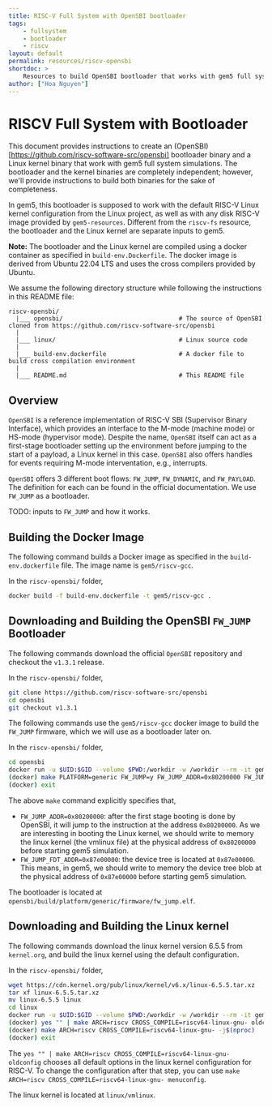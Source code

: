 ```yaml
---
title: RISC-V Full System with OpenSBI bootloader
tags:
    - fullsystem
    - bootloader
    - riscv
layout: default
permalink: resources/riscv-opensbi
shortdoc: >
    Resources to build OpenSBI bootloader that works with gem5 full system simulations.
author: ["Hoa Nguyen"]
---
```


# RISCV Full System with Bootloader

This document provides instructions to create an (OpenSBI)[https://github.com/riscv-software-src/opensbi] bootloader binary and a Linux kernel binary that work with gem5 full system simulations.
The bootloader and the kernel binaries are completely independent; however, we'll provide instructions to build both binaries for the sake of completeness.

In gem5, this bootloader is supposed to work with the default RISC-V Linux kernel configuration from the Linux project, as well as with any disk RISC-V image provided by `gem5-resources`.
Different from the `riscv-fs` resource, the bootloader and the Linux kernel are separate inputs to gem5.

**Note:** The bootloader and the Linux kernel are compiled using a docker container as specified in `build-env.Dockerfile`.
The docker image is derived from Ubuntu 22.04 LTS and uses the cross compilers provided by Ubuntu.

We assume the following directory structure while following the instructions in this README file:

```
riscv-opensbi/
  |___ opensbi/                                # The source of OpenSBI cloned from https://github.com/riscv-software-src/opensbi
  |
  |___ linux/                                  # Linux source code
  |
  |___ build-env.dockerfile                    # A docker file to build cross compilation environment
  |
  |___ README.md                               # This README file
```

## Overview

`OpenSBI` is a reference implementation of RISC-V SBI (Supervisor Binary Interface), which provides an interface to the M-mode (machine mode) or HS-mode (hypervisor mode).
Despite the name, `OpenSBI` itself can act as a first-stage bootloader setting up the environment before jumping to the start of a payload, a Linux kernel in this case.
`OpenSBI` also offers handles for events requiring M-mode interventation, e.g., interrupts.

`OpenSBI` offers 3 different boot flows: `FW_JUMP`, `FW_DYNAMIC`, and `FW_PAYLOAD`.
The definition for each can be found in the official documentation.
We use `FW_JUMP` as a bootloader.

TODO: inputs to `FW_JUMP` and how it works.

## Building the Docker Image

The following command builds a Docker image as specified in the `build-env.dockerfile` file.
The image name is `gem5/riscv-gcc`.

In the `riscv-opensbi/` folder,

```sh
docker build -f build-env.dockerfile -t gem5/riscv-gcc .
```

## Downloading and Building the OpenSBI `FW_JUMP` Bootloader

The following commands download the official `OpenSBI` repository and checkout the `v1.3.1` release.

In the `riscv-opensbi/` folder,

```sh
git clone https://github.com/riscv-software-src/opensbi
cd opensbi
git checkout v1.3.1
```

The following commands use the `gem5/riscv-gcc` docker image to build the `FW_JUMP` firmware, which we will use as a bootloader later on.

In the `riscv-opensbi/` folder,

```sh
cd opensbi
docker run -u $UID:$GID --volume $PWD:/workdir -w /workdir --rm -it gem5/riscv-gcc
(docker) make PLATFORM=generic FW_JUMP=y FW_JUMP_ADDR=0x80200000 FW_JUMP_FDT_ADDR=0x87e00000 CROSS_COMPILE=riscv64-linux-gnu- -j`nproc`
(docker) exit
```

The above `make` command explicitly specifies that,

- `FW_JUMP_ADDR=0x80200000`: after the first stage booting is done by OpenSBI, it will jump to the instruction at the address `0x80200000`.
As we are interesting in booting the Linux kernel, we should write to memory the linux kernel (the vmlinux file) at the physical address of `0x80200000` before starting gem5 simulation.
- `FW_JUMP_FDT_ADDR=0x87e00000`: the device tree is located at `0x87e00000`.
This means, in gem5, we should write to memory the device tree blob at the physical address of `0x87e00000` before starting gem5 simulation.

The bootloader is located at `opensbi/build/platform/generic/firmware/fw_jump.elf`.

## Downloading and Building the Linux kernel

The following commands download the linux kernel version 6.5.5 from `kernel.org`, and build the linux kernel using the default configuration.

In the `riscv-opensbi/` folder,

```sh
wget https://cdn.kernel.org/pub/linux/kernel/v6.x/linux-6.5.5.tar.xz
tar xf linux-6.5.5.tar.xz
mv linux-6.5.5 linux
cd linux
docker run -u $UID:$GID --volume $PWD:/workdir -w /workdir --rm -it gem5/riscv-gcc
(docker) yes "" | make ARCH=riscv CROSS_COMPILE=riscv64-linux-gnu- oldconfig
(docker) make ARCH=riscv CROSS_COMPILE=riscv64-linux-gnu- -j$(nproc)
(docker) exit
```

The `yes "" | make ARCH=riscv CROSS_COMPILE=riscv64-linux-gnu- oldconfig` chooses all default options in the linux kernel configuration for RISC-V.
To change the configuration after that step, you can use `make ARCH=riscv CROSS_COMPILE=riscv64-linux-gnu- menuconfig`.

The linux kernel is located at `linux/vmlinux`.
